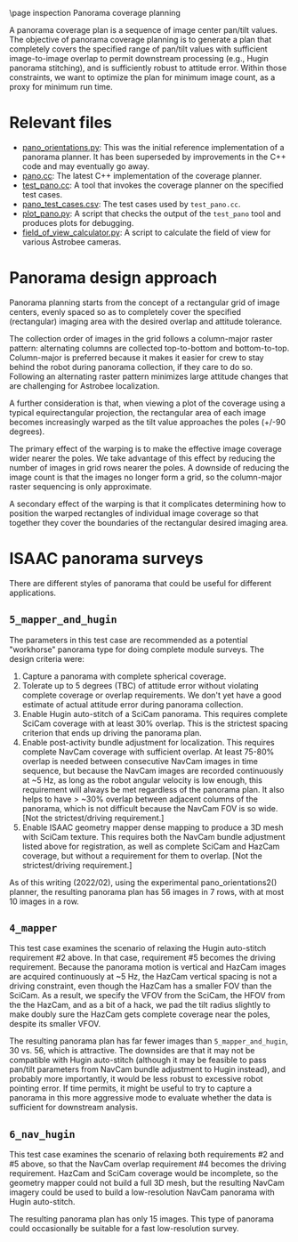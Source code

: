 \page inspection Panorama coverage planning

A panorama coverage plan is a sequence of image center pan/tilt
values. The objective of panorama coverage planning is to generate a
plan that completely covers the specified range of pan/tilt values with
sufficient image-to-image overlap to permit downstream processing (e.g.,
Hugin panorama stitching), and is sufficiently robust to attitude
error. Within those constraints, we want to optimize the plan for
minimum image count, as a proxy for minimum run time.

# Relevant files

- [pano_orientations.py](./scripts/pano_orientations.py): This was the
  initial reference implementation of a panorama planner. It has been
  superseded by improvements in the C++ code and may eventually go away.
- [pano.cc](./src/pano.cc): The latest C++ implementation of the
  coverage planner.
- [test_pano.cc](./tools/test_pano.cc): A tool that invokes the coverage
  planner on the specified test cases.
- [pano_test_cases.csv](./scripts/pano_test_cases.csv): The test cases
  used by `test_pano.cc`.
- [plot_pano.py](./scripts/plot_pano.py): A script that checks the
  output of the `test_pano` tool and produces plots for debugging.
- [field_of_view_calculator.py](./scripts/field_of_view_calculator.py):
  A script to calculate the field of view for various Astrobee cameras.

# Panorama design approach

Panorama planning starts from the concept of a rectangular grid of image
centers, evenly spaced so as to completely cover the specified
(rectangular) imaging area with the desired overlap and attitude
tolerance.

The collection order of images in the grid follows a column-major
raster pattern: alternating columns are collected top-to-bottom and
bottom-to-top. Column-major is preferred because it makes it easier
for crew to stay behind the robot during panorama collection, if they
care to do so. Following an alternating raster pattern minimizes
large attitude changes that are challenging for Astrobee localization.

A further consideration is that, when viewing a plot of the coverage
using a typical equirectangular projection, the rectangular area of each
image becomes increasingly warped as the tilt value approaches the poles
(+/-90 degrees).

The primary effect of the warping is to make the effective image
coverage wider nearer the poles. We take advantage of this effect by
reducing the number of images in grid rows nearer the poles. A downside
of reducing the image count is that the images no longer form a grid, so
the column-major raster sequencing is only approximate.

A secondary effect of the warping is that it complicates determining how
to position the warped rectangles of individual image coverage so that
together they cover the boundaries of the rectangular desired imaging
area.

# ISAAC panorama surveys

There are different styles of panorama that could be useful for
different applications.

## `5_mapper_and_hugin`

The parameters in this test case are recommended as a potential
"workhorse" panorama type for doing complete module surveys. The design
criteria were:

1. Capture a panorama with complete spherical coverage.
2. Tolerate up to 5 degrees (TBC) of attitude error without violating
   complete coverage or overlap requirements. We don't yet have a good
   estimate of actual attitude error during panorama collection.
3. Enable Hugin auto-stitch of a SciCam panorama. This requires complete
   SciCam coverage with at least 30% overlap. This is the strictest
   spacing criterion that ends up driving the panorama plan.
4. Enable post-activity bundle adjustment for localization. This
   requires complete NavCam coverage with sufficient overlap. At least
   75-80% overlap is needed between consecutive NavCam images in time
   sequence, but because the NavCam images are recorded continuously at
   ~5 Hz, as long as the robot angular velocity is low enough, this
   requirement will always be met regardless of the panorama plan. It
   also helps to have > ~30% overlap between adjacent columns of the
   panorama, which is not difficult because the NavCam FOV is so
   wide. [Not the strictest/driving requirement.]
5. Enable ISAAC geometry mapper dense mapping to produce a 3D mesh with
   SciCam texture.  This requires both the NavCam bundle adjustment
   listed above for registration, as well as complete SciCam and HazCam
   coverage, but without a requirement for them to overlap. [Not the
   strictest/driving requirement.]

As of this writing (2022/02), using the experimental
pano_orientations2() planner, the resulting panorama plan has 56 images
in 7 rows, with at most 10 images in a row.

## `4_mapper`

This test case examines the scenario of relaxing the Hugin auto-stitch
requirement #2 above. In that case, requirement #5 becomes the driving
requirement. Because the panorama motion is vertical and HazCam images
are acquired continuously at ~5 Hz, the HazCam vertical spacing is not a
driving constraint, even though the HazCam has a smaller FOV than the
SciCam.  As a result, we specify the VFOV from the SciCam, the HFOV from
the the HazCam, and as a bit of a hack, we pad the tilt radius slightly
to make doubly sure the HazCam gets complete coverage near the poles,
despite its smaller VFOV.

The resulting panorama plan has far fewer images than
`5_mapper_and_hugin`, 30 vs. 56, which is attractive. The downsides are
that it may not be compatible with Hugin auto-stitch (although it may be
feasible to pass pan/tilt parameters from NavCam bundle adjustment to
Hugin instead), and probably more importantly, it would be less robust
to excessive robot pointing error. If time permits, it might be useful
to try to capture a panorama in this more aggressive mode to evaluate
whether the data is sufficient for downstream analysis.

## `6_nav_hugin`

This test case examines the scenario of relaxing both requirements #2
and #5 above, so that the NavCam overlap requirement #4 becomes the
driving requirement. HazCam and SciCam coverage would be incomplete, so
the geometry mapper could not build a full 3D mesh, but the resulting
NavCam imagery could be used to build a low-resolution NavCam panorama
with Hugin auto-stitch.

The resulting panorama plan has only 15 images. This type of panorama
could occasionally be suitable for a fast low-resolution survey.
